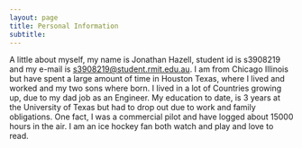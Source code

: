 ```yaml
---
layout: page
title: Personal Information
subtitle: 
---
```


A little about myself, my name is Jonathan Hazell, student id is s3908219 and my e-mail is s3908219@student.rmit.edu.au. I am from Chicago Illinois but have spent a large amount of time in Houston Texas, where I lived and worked and my two sons where born. I lived in a lot of Countries growing up, due to my dad job as an Engineer. My education to date, is 3 years at the University of Texas but had to drop out due to work and family obligations. One fact, I was a commercial pilot and have logged about 15000 hours in the air. I am an ice hockey fan both watch and play and love to read.



